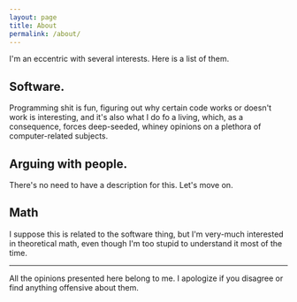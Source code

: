 ```yaml
---
layout: page
title: About
permalink: /about/
---
```


I'm an eccentric with several interests.  Here is a list of them. 

## Software. 

Programming shit is fun, figuring out why certain code works or doesn't work is interesting, and it's also what I do fo a living, which, as a consequence, forces deep-seeded, whiney opinions on a plethora of computer-related subjects. 


## Arguing with people. 

There's no need to have a description for this.  Let's move on. 


## Math

I suppose this is related to the software thing, but I'm very-much interested in theoretical math, even though I'm too stupid to understand it most of the time. 




-----------------------------------------------------------------


All the opinions presented here belong to me.  I apologize if you disagree or find anything offensive about them.  

